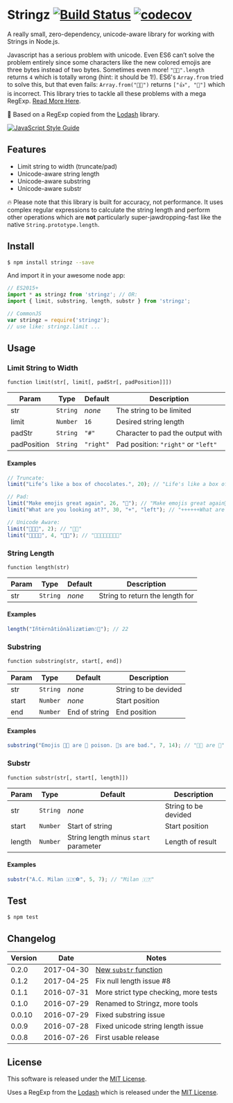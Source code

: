 # Stringz [![Build Status](https://travis-ci.org/sallar/stringz.svg?branch=master)](https://travis-ci.org/sallar/stringz) [![codecov](https://codecov.io/gh/sallar/stringz/branch/master/graph/badge.svg)](https://codecov.io/gh/sallar/stringz)

A really small, zero-dependency, unicode-aware library for working with Strings in Node.js.

Javascript has a serious problem with unicode. Even ES6 can’t solve the problem entirely since some characters like the
new colored emojis are three bytes instead of two bytes. Sometimes even more! `"👍🏽".length` returns `4` which is totally
wrong (hint: it should be 1!). ES6's `Array.from` tried to solve this, but that even fails: `Array.from("👍🏽")` returns
`["👍", "🏽"]` which is incorrect. This library tries to tackle all these problems with a mega RegExp.
[Read More Here](https://mathiasbynens.be/notes/javascript-unicode).

🎈 Based on a RegExp copied from the [Lodash](https://github.com/lodash/lodash) library.

[![JavaScript Style Guide](https://cdn.rawgit.com/feross/standard/master/badge.svg)](https://github.com/feross/standard)

## Features

- Limit string to width (truncate/pad)
- Unicode-aware string length
- Unicode-aware substring
- Unicode-aware substr

🔥 Please note that this library is built for accuracy, not performance. It uses complex regular expressions to
calculate the string length and perform other operations which are **not** particularly super-jawdropping-fast like
the native `String.prototype.length`.

## Install

```bash
$ npm install stringz --save
```

And import it in your awesome node app:

```javascript
// ES2015+
import * as stringz from 'stringz'; // OR:
import { limit, substring, length, substr } from 'stringz';

// CommonJS
var stringz = require('stringz');
// use like: stringz.limit ...
```

## Usage

### Limit String to Width

    function limit(str[, limit[, padStr[, padPosition]]])

| Param | Type | Default | Description |
|---|---|---|---|
| str | <code>String</code> | *none* | The string to be limited |
| limit | <code>Number</code> | <code>16</code> | Desired string length |
| padStr | <code>String</code> | <code>"#"</code> | Character to pad the output with | 
| padPosition | <code>String</code> | <code>"right"</code> | Pad position: <code>"right"</code> or <code>"left"</code>

#### Examples

```javascript
// Truncate:
limit("Life’s like a box of chocolates.", 20); // "Life's like a box of"

// Pad:
limit("Make emojis great again", 26, "💩"); // "Make emojis great again💩💩💩"
limit("What are you looking at?", 30, "+", "left"); // "++++++What are you looking at?"

// Unicode Aware:
limit("🤔🤔🤔", 2); // "🤔🤔"
limit("👍🏽👍🏽", 4, "👍🏽"); // "👍🏽👍🏽👍🏽👍🏽" 
```

### String Length

    function length(str)

| Param | Type | Default | Description |
|---|---|---|---|
| str | <code>String</code> | *none* | String to return the length for |

#### Examples

```javascript
length("Iñtërnâtiônàlizætiøn☃💩"); // 22
```

### Substring

    function substring(str, start[, end])

| Param | Type | Default | Description |
|---|---|---|---|
| str | <code>String</code> | *none* | String to be devided |
| start | <code>Number</code> | *none* | Start position |
| end | <code>Number</code> | End of string | End position |

#### Examples

```javascript
substring("Emojis 👍🏽 are 🍆 poison. 🌮s are bad.", 7, 14); // "👍🏽 are 🍆"
```

### Substr

    function substr(str[, start[, length]])

| Param | Type | Default | Description |
|---|---|---|---|
| str | <code>String</code> | *none* | String to be devided |
| start | <code>Number</code> | Start of string | Start position |
| length | <code>Number</code> | String length minus `start` parameter | Length of result |

#### Examples

```javascript
substr("A.C. Milan 🇮🇹⚽️", 5, 7); // "Milan 🇮🇹"
```

## Test

```bash
$ npm test
```

## Changelog

| Version | Date       | Notes |
|---------|------------|-------|
| 0.2.0   | 2017-04-30 | [New `substr` function](https://github.com/sallar/stringz/pull/10) |
| 0.1.2   | 2017-04-25 | Fix null length issue #8 |
| 0.1.1   | 2016-07-31 | More strict type checking, more tests |
| 0.1.0   | 2016-07-29 | Renamed to Stringz, more tools |
| 0.0.10  | 2016-07-29 | Fixed substring issue |
| 0.0.9   | 2016-07-28 | Fixed unicode string length issue |
| 0.0.8   | 2016-07-26 | First usable release |

## License

This software is released under the [MIT License](http://sallar.mit-license.org/).

Uses a RegExp from the [Lodash](https://github.com/lodash/lodash) which is released under the
[MIT License](https://raw.githubusercontent.com/lodash/lodash/4.14.1/LICENSE).
